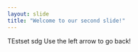 ```yaml
---
layout: slide
title: "Welcome to our second slide!"
---
```

TEstset sdg
Use the left arrow to go back!

